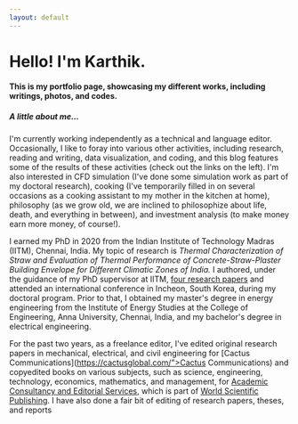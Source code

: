 ```yaml
---
layout: default
---
```


# Hello! I'm Karthik.

####  This is my portfolio page, showcasing my different works, including writings, photos, and codes.

##### A little about me…

I'm currently working independently as a technical and
language editor. Occasionally, I like to foray into various other activities,
including research, reading and writing, data visualization, and coding, and
this blog features some of the results of these activities (check out the links on the left). I'm also interested
in CFD simulation (I've done some simulation work as part of my doctoral
research), cooking (I've temporarily filled in on several occasions as a cooking
assistant to my mother in the kitchen at home), philosophy (as we grow old, we
are inclined to philosophize about life, death, and everything in between), and
investment analysis (to make money earn more money, of course!).

I earned my PhD in 2020 from the Indian Institute of Technology Madras (IITM),
Chennai, India. My topic of research is *Thermal Characterization of Straw and Evaluation of Thermal Performance of Concrete-Straw-Plaster Building Envelope for Different Climatic Zones of India.*  I authored, under the guidance of my PhD supervisor at IITM, [four research papers](https://scholar.google.com/citations?user=LBHOxzAAAAAJ&hl=en) and attended an international conference in Incheon, South Korea, during my doctoral program.  Prior to that, I obtained my master's degree in energy engineering from the Institute of Energy Studies at the College of Engineering, Anna University, Chennai, India, and my bachelor's degree in electrical engineering.

For the past two years, as a freelance editor, I've edited original research papers
in mechanical, electrical, and civil engineering for  [Cactus Communications](https://cactusglobal.com/">Cactus Communications) and copyedited books on various subjects, such as science, engineering, technology, economics, mathematics, and management, for [Academic Consultancy and Editorial Services](https://www.acesworldwide.net/), which is part of  [World Scientific Publishing](https://worldscientific.com/). I have also done a fair bit of editing of research papers, theses, and reports
